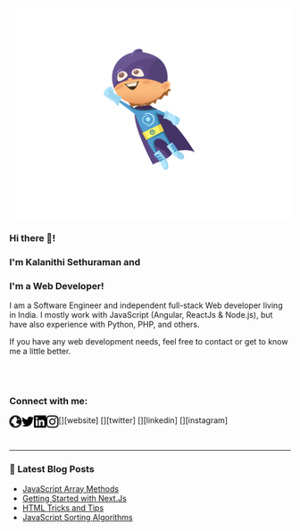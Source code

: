 <p align="center">
<a href="https://kalanithi.dev"><img src="https://raw.githubusercontent.com/IAmNithi/IAmNithi/master/images/super-kid.gif" /></a>
</p>

### Hi there 👋!

### I'm Kalanithi Sethuraman and

### I'm a Web Developer!

I am a Software Engineer and independent full-stack Web developer living in India. I mostly work with JavaScript (Angular, ReactJs & Node.js), but have also experience with Python, PHP, and others.

If you have any web development needs, feel free to contact or get to know me a little better.

<br/>
<br />


### Connect with me:

[<img align="left" alt="kalanithi.dev" width="22px" src="https://raw.githubusercontent.com/IAmNithi/IAmNithi/master/images/globe.svg" />][website]
[<img align="left" alt="i_am_nithi | Twitter" width="22px" src="https://raw.githubusercontent.com/IAmNithi/IAmNithi/master/images/twitter.svg" />][twitter]
[<img align="left" alt="kalanithiasethuraman | LinkedIn" width="22px" src="https://raw.githubusercontent.com/IAmNithi/IAmNithi/master/images/linkedin.svg" />][linkedin]
[<img align="left" alt="kalanithisethuraman | Instagram" width="22px" src="https://raw.githubusercontent.com/IAmNithi/IAmNithi/master/images/instagram.svg" />][instagram]

<br />

---

### 📕 Latest Blog Posts
<!-- BLOG-POST-LIST:START -->
- [JavaScript Array Methods](https://kalanithi.dev/blog/javascript-array-methods)
- [Getting Started with Next.Js](https://kalanithi.dev/blog/getting-started-with-nextjs)
- [HTML Tricks and Tips](https://kalanithi.dev/blog/html-tricks-and-tips)
- [JavaScript Sorting Algorithms](https://kalanithi.dev/blog/javaScript-sorting-algorithms)
<!-- BLOG-POST-LIST:END -->